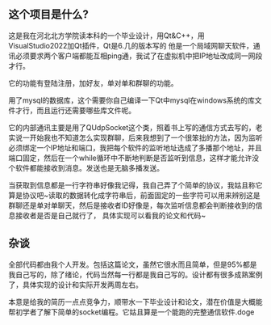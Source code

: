 ## 这个项目是什么?

这是我在河北北方学院读本科的一个毕业设计，用Qt&C++，用VisualStudio2022加Qt插件，Qt是6.几的版本写的
他是一个局域网聊天软件，通讯必须要求两个客户端都能互相ping通，我试了在虚拟机中把IP地址改成同一网段才行。

它的功能有登陆注册，加好友，单对单和群聊的功能。

用了mysql的数据库，这个需要你自己编译一下Qt中mysql在windows系统的库文件才行，而且运行还需要哪些库文件呢。


它的内部通讯主要是用了QUdpSocket这个类，照着书上写的通信方式去写的，老实说一开始我也不知道怎么实现群聊，后来我想到了一个很笨拙的方法，因为监听必须绑定一个IP地址和端口，我把每个软件的监听地址选成了多播那个地址，并且端口固定，然后在一个while循环中不断地判断是否监听到信息，这样才能允许没个软件都能接收到消息。发送也是无脑多播发送。

当获取到信息都是一行字符串好像我记得，我自己弄了个简单的协议，我姑且称它算是协议吧~读取的数据转化成字符串后，前面固定的一些字符可以用来辨别这是群聊还是单对单聊天，然后是接收者ID好像是，每次监听信息都会判断接收到的信息接收者是否是自己就行了， 具体实现可以看我的论文和代码~

## 杂谈

全部代码都由我个人开发。包括这篇论文，虽然它很水而且简单，但是95%都是我自己写的，除了绪论，代码当然每一行都是我自己写的。设计都有很多成熟案例了，具体实现的设计和实际开发两周左右。

本意是给我的简历一点点竞争力，顺带水一下毕业设计和论文，潜在价值是大概能帮初学者了解下简单的socket编程。它姑且算是一个能跑的完整通信软件.doge




